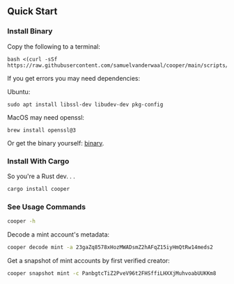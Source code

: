 ## Quick Start

### Install Binary

Copy the following to a terminal:

```
bash <(curl -sSf https://raw.githubusercontent.com/samuelvanderwaal/cooper/main/scripts/install.sh)
```

If you get errors you may need dependencies:

Ubuntu:

```
sudo apt install libssl-dev libudev-dev pkg-config
```

MacOS may need openssl:

```
brew install openssl@3
```

Or get the binary yourself: [binary](https://github.com/samuelvanderwaal/cooper/releases).

### Install With Cargo

So you're a Rust dev. . .

```bash
cargo install cooper
```

### See Usage Commands

```bash
cooper -h
```

Decode a mint account's metadata:

```bash
cooper decode mint -a 23gaZq8578xHozMWADsmZ2hAFqZ15iyHmQtRw14meds2
```

Get a snapshot of mint accounts by first verified creator:

```bash
cooper snapshot mint -c PanbgtcTiZ2PveV96t2FHSffiLHXXjMuhvoabUUKKm8
```